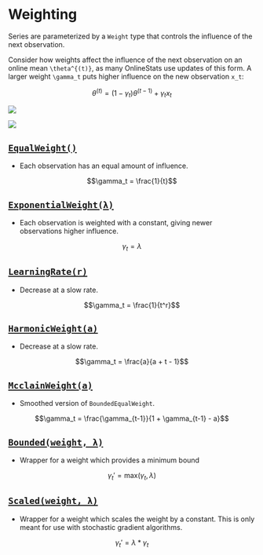 # Weighting

Series are parameterized by a `Weight` type that controls the influence of the next observation.

Consider how weights affect the influence of the next observation on an online mean ``\theta^{(t)}``, as many OnlineStats use updates of this form.  A larger weight  ``\gamma_t`` puts higher influence on the new observation ``x_t``:

```math
\theta^{(t)} = (1-\gamma_t)\theta^{(t-1)} + \gamma_t x_t
```

![](https://user-images.githubusercontent.com/8075494/29486708-a52b9de6-84ba-11e7-86c5-debfc5a80cca.png)

![](https://user-images.githubusercontent.com/8075494/31586782-0050e6de-b1a4-11e7-9ada-895c7aeb6a90.gif)


## [`EqualWeight()`](@ref)  
- Each observation has an equal amount of influence.
```math
\gamma_t = \frac{1}{t}
```

## [`ExponentialWeight(λ)`](@ref)  
- Each observation is weighted with a constant, giving newer observations higher influence.
```math
\gamma_t = \lambda
```

## [`LearningRate(r)`](@ref)  
- Decrease at a slow rate.
```math
\gamma_t = \frac{1}{t^r}
```  

## [`HarmonicWeight(a)`](@ref)  
- Decrease at a slow rate.
```math
\gamma_t = \frac{a}{a + t - 1}
```  

## [`McclainWeight(a)`](@ref)  
- Smoothed version of `BoundedEqualWeight`.
```math
\gamma_t = \frac{\gamma_{t-1}}{1 + \gamma_{t-1} - a}
```

## [`Bounded(weight, λ)`](@ref)
- Wrapper for a weight which provides a minimum bound
```math
\gamma_t' = \text{max}(\gamma_t, λ)
```

## [`Scaled(weight, λ)`](@ref)
- Wrapper for a weight which scales the weight by a constant.  This is only meant for use with stochastic gradient algorithms.
```math
\gamma_t' = λ * \gamma_t
```
